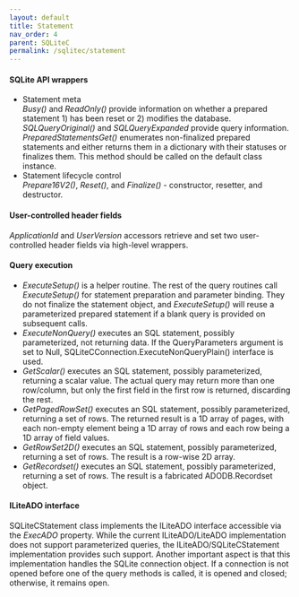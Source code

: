```yaml
---
layout: default
title: Statement
nav_order: 4
parent: SQLiteC
permalink: /sqlitec/statement
---
```


#### SQLite API wrappers

* Statement meta  
  *Busy()* and *ReadOnly()* provide information on whether a prepared statement 1) has been reset or 2) modifies the database.  
  *SQLQueryOriginal()* and *SQLQueryExpanded* provide query information.
  *PreparedStatementsGet()* enumerates non-finalized prepared statements and either returns them in a dictionary with their statuses or finalizes them. This method should be called on the default class instance.  
* Statement lifecycle control  
  *Prepare16V2()*, *Reset()*, and *Finalize()* - constructor, resetter, and destructor.  

#### User-controlled header fields

*ApplicationId* and *UserVersion* accessors retrieve and set two user-controlled header fields via high-level wrappers.

#### Query execution

* *ExecuteSetup()* is a helper routine. The rest of the query routines call *ExecuteSetup()* for statement preparation and parameter binding. They do not finalize the statement object, and *ExecuteSetup()* will reuse a parameterized prepared statement if a blank query is provided on subsequent calls.
* *ExecuteNonQuery()* executes an SQL statement, possibly parameterized, not returning data. If the QueryParameters argument is set to Null, SQLiteCConnection.ExecuteNonQueryPlain() interface is used.
* *GetScalar()* executes an SQL statement, possibly parameterized, returning a scalar value. The actual query may return more than one row/column, but only the first field in the first row is returned, discarding the rest.  
* *GetPagedRowSet()* executes an SQL statement, possibly parameterized, returning a set of rows. The returned result is a 1D array of pages, with each non-empty element being a 1D array of rows and each row being a 1D array of field values.
* *GetRowSet2D()* executes an SQL statement, possibly parameterized, returning a set of rows. The result is a row-wise 2D array.
* *GetRecordset()* executes an SQL statement, possibly parameterized, returning a set of rows. The result is a fabricated ADODB.Recordset object.

#### ILiteADO interface

SQLiteCStatement class implements the ILiteADO interface accessible via the *ExecADO* property. While the current ILiteADO/LiteADO implementation does not support parameterized queries, the ILiteADO/SQLiteCStatement implementation provides such support. Another important aspect is that this implementation handles the SQLite connection object. If a connection is not opened before one of the query methods is called, it is opened and closed; otherwise, it remains open.
